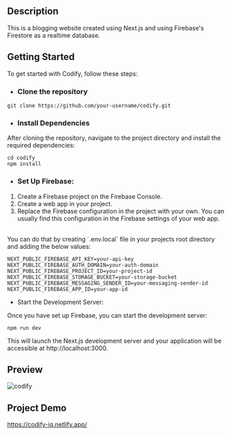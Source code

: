 ## Description
This is a blogging website created using Next.js and using Firebase's Firestore as a realtime database.

## Getting Started
To get started with Codify, follow these steps:

* ### Clone the repository

```
git clone https://github.com/your-username/codify.git
```

* ### Install Dependencies
After cloning the repository, navigate to the project directory and install the required dependencies:

```
cd codify
npm install
```

* ### Set Up Firebase:

1. Create a Firebase project on the Firebase Console.
2. Create a web app in your project.
3. Replace the Firebase configuration in the project with your own. You can usually find this configuration in the Firebase settings of your web app.
<br>
You can do that by creating `.env.local` file in your projects root directory and adding the below values:
<br>

```
NEXT_PUBLIC_FIREBASE_API_KEY=your-api-key
NEXT_PUBLIC_FIREBASE_AUTH_DOMAIN=your-auth-domain
NEXT_PUBLIC_FIREBASE_PROJECT_ID=your-project-id
NEXT_PUBLIC_FIREBASE_STORAGE_BUCKET=your-storage-bucket
NEXT_PUBLIC_FIREBASE_MESSAGING_SENDER_ID=your-messaging-sender-id
NEXT_PUBLIC_FIREBASE_APP_ID=your-app-id
```

* Start the Development Server:

Once you have set up Firebase, you can start the development server:

```
npm run dev
```

This will launch the Next.js development server and your application will be accessible at http://localhost:3000.

## Preview
![codify](https://github.com/ayeshag7/codify/assets/106478752/255a093d-6e31-498e-8641-f2150dc2f0e7)


## Project Demo
https://codify-iq.netlify.app/